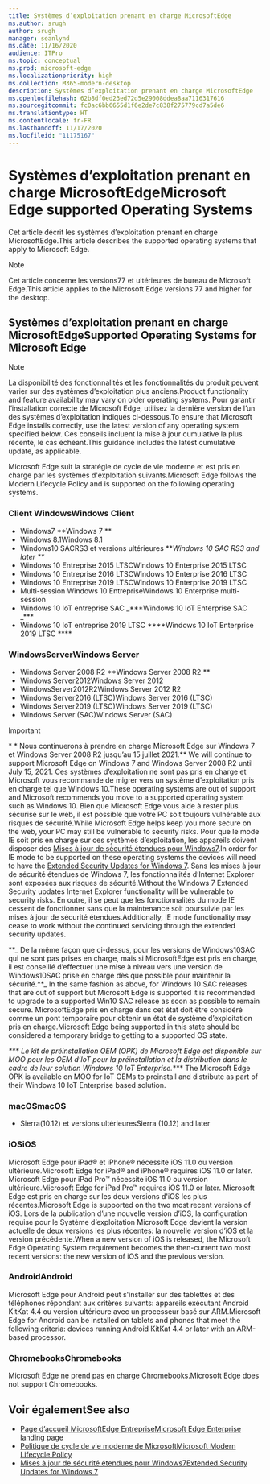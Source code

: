 ```yaml
---
title: Systèmes d’exploitation prenant en charge MicrosoftEdge
ms.author: srugh
author: srugh
manager: seanlynd
ms.date: 11/16/2020
audience: ITPro
ms.topic: conceptual
ms.prod: microsoft-edge
ms.localizationpriority: high
ms.collection: M365-modern-desktop
description: Systèmes d’exploitation prenant en charge MicrosoftEdge
ms.openlocfilehash: 62b8df0ed23ed72d5e29008ddea8aa7116317616
ms.sourcegitcommit: fc0ac6bb6655d1f6e2de7c838f275779cd7a5de6
ms.translationtype: HT
ms.contentlocale: fr-FR
ms.lasthandoff: 11/17/2020
ms.locfileid: "11175167"
---
```

# <span data-ttu-id="a60af-103">Systèmes d’exploitation prenant en charge MicrosoftEdge</span><span class="sxs-lookup"><span data-stu-id="a60af-103">Microsoft Edge supported Operating Systems</span></span>

<span data-ttu-id="a60af-104">Cet article décrit les systèmes d’exploitation prenant en charge MicrosoftEdge.</span><span class="sxs-lookup"><span data-stu-id="a60af-104">This article describes the supported operating systems that apply to Microsoft Edge.</span></span>

> [!NOTE]
> <span data-ttu-id="a60af-105">Cet article concerne les versions77 et ultérieures de bureau de Microsoft Edge.</span><span class="sxs-lookup"><span data-stu-id="a60af-105">This article applies to the Microsoft Edge versions 77 and higher for the desktop.</span></span>

## <span data-ttu-id="a60af-106">Systèmes d’exploitation prenant en charge MicrosoftEdge</span><span class="sxs-lookup"><span data-stu-id="a60af-106">Supported Operating Systems for Microsoft Edge</span></span>

> [!NOTE]
> <span data-ttu-id="a60af-107">La disponibilité des fonctionnalités et les fonctionnalités du produit peuvent varier sur des systèmes d’exploitation plus anciens.</span><span class="sxs-lookup"><span data-stu-id="a60af-107">Product functionality and feature availability may vary on older operating systems.</span></span> <span data-ttu-id="a60af-108">Pour garantir l’installation correcte de Microsoft Edge, utilisez la dernière version de l’un des systèmes d’exploitation indiqués ci-dessous.</span><span class="sxs-lookup"><span data-stu-id="a60af-108">To ensure that Microsoft Edge installs correctly, use the latest version of any operating system specified below.</span></span> <span data-ttu-id="a60af-109">Ces conseils incluent la mise à jour cumulative la plus récente, le cas échéant.</span><span class="sxs-lookup"><span data-stu-id="a60af-109">This guidance includes the latest cumulative update, as applicable.</span></span>

<span data-ttu-id="a60af-110">Microsoft Edge suit la stratégie de cycle de vie moderne et est pris en charge par les systèmes d'exploitation suivants.</span><span class="sxs-lookup"><span data-stu-id="a60af-110">Microsoft Edge follows the Modern Lifecycle Policy and is supported on the following operating systems.</span></span>

### <span data-ttu-id="a60af-111">Client Windows</span><span class="sxs-lookup"><span data-stu-id="a60af-111">Windows Client</span></span>

- <span data-ttu-id="a60af-112">Windows7 \*\*</span><span class="sxs-lookup"><span data-stu-id="a60af-112">Windows 7 \*\*</span></span>
- <span data-ttu-id="a60af-113">Windows 8.1</span><span class="sxs-lookup"><span data-stu-id="a60af-113">Windows 8.1</span></span>
- <span data-ttu-id="a60af-114">Windows10 SACRS3 et versions ultérieures \*\*_</span><span class="sxs-lookup"><span data-stu-id="a60af-114">Windows 10 SAC RS3 and later \*\*_</span></span>
- <span data-ttu-id="a60af-115">Windows 10 Entreprise 2015 LTSC</span><span class="sxs-lookup"><span data-stu-id="a60af-115">Windows 10 Enterprise 2015 LTSC</span></span>
- <span data-ttu-id="a60af-116">Windows 10 Entreprise 2016 LTSC</span><span class="sxs-lookup"><span data-stu-id="a60af-116">Windows 10 Enterprise 2016 LTSC</span></span>
- <span data-ttu-id="a60af-117">Windows 10 Entreprise 2019 LTSC</span><span class="sxs-lookup"><span data-stu-id="a60af-117">Windows 10 Enterprise 2019 LTSC</span></span>
- <span data-ttu-id="a60af-118">Multi-session Windows 10 Entreprise</span><span class="sxs-lookup"><span data-stu-id="a60af-118">Windows 10 Enterprise multi-session</span></span>
- <span data-ttu-id="a60af-119">Windows 10 IoT entreprise SAC _\*\*\*</span><span class="sxs-lookup"><span data-stu-id="a60af-119">Windows 10 IoT Enterprise SAC _\*\*\*</span></span>
- <span data-ttu-id="a60af-120">Windows 10 IoT entreprise 2019 LTSC \*\*\*\*</span><span class="sxs-lookup"><span data-stu-id="a60af-120">Windows 10 IoT Enterprise 2019 LTSC \*\*\*\*</span></span>



### <span data-ttu-id="a60af-121">WindowsServer</span><span class="sxs-lookup"><span data-stu-id="a60af-121">Windows Server</span></span>

- <span data-ttu-id="a60af-122">Windows Server 2008 R2 \*\*</span><span class="sxs-lookup"><span data-stu-id="a60af-122">Windows Server 2008 R2 \*\*</span></span>
- <span data-ttu-id="a60af-123">Windows Server2012</span><span class="sxs-lookup"><span data-stu-id="a60af-123">Windows Server 2012</span></span>
- <span data-ttu-id="a60af-124">WindowsServer2012R2</span><span class="sxs-lookup"><span data-stu-id="a60af-124">Windows Server 2012 R2</span></span>
- <span data-ttu-id="a60af-125">Windows Server2016 (LTSC)</span><span class="sxs-lookup"><span data-stu-id="a60af-125">Windows Server 2016 (LTSC)</span></span>
- <span data-ttu-id="a60af-126">Windows Server2019 (LTSC)</span><span class="sxs-lookup"><span data-stu-id="a60af-126">Windows Server 2019 (LTSC)</span></span>
- <span data-ttu-id="a60af-127">Windows Server (SAC)</span><span class="sxs-lookup"><span data-stu-id="a60af-127">Windows Server (SAC)</span></span>

> [!IMPORTANT]
> <span data-ttu-id="a60af-128">\* \* Nous continuerons à prendre en charge Microsoft Edge sur Windows 7 et Windows Server 2008 R2 jusqu’au 15 juillet 2021.</span><span class="sxs-lookup"><span data-stu-id="a60af-128">\*\* We will continue to support Microsoft Edge on Windows 7 and Windows Server 2008 R2 until July 15, 2021.</span></span> <span data-ttu-id="a60af-129">Ces systèmes d’exploitation ne sont pas pris en charge et Microsoft vous recommande de migrer vers un système d’exploitation pris en charge tel que Windows 10.</span><span class="sxs-lookup"><span data-stu-id="a60af-129">These operating systems are out of support and Microsoft recommends you move to a supported operating system such as Windows 10.</span></span> <span data-ttu-id="a60af-130">Bien que Microsoft Edge vous aide à rester plus sécurisé sur le web, il est possible que votre PC soit toujours vulnérable aux risques de sécurité.</span><span class="sxs-lookup"><span data-stu-id="a60af-130">While Microsoft Edge helps keep you more secure on the web, your PC may still be vulnerable to security risks.</span></span> <span data-ttu-id="a60af-131">Pour que le mode IE soit pris en charge sur ces systèmes d’exploitation, les appareils doivent disposer des [Mises à jour de sécurité étendues pour Windows7](https://support.microsoft.com/help/4527878/faq-about-extended-security-updates-for-windows-7).</span><span class="sxs-lookup"><span data-stu-id="a60af-131">In order for IE mode to be supported on these operating systems the devices will need to have the [Extended Security Updates for Windows 7](https://support.microsoft.com/help/4527878/faq-about-extended-security-updates-for-windows-7).</span></span> <span data-ttu-id="a60af-132">Sans les mises à jour de sécurité étendues de Windows 7, les fonctionnalités d’Internet Explorer sont exposées aux risques de sécurité.</span><span class="sxs-lookup"><span data-stu-id="a60af-132">Without the Windows 7 Extended Security updates Internet Explorer functionality will be vulnerable to security risks.</span></span> <span data-ttu-id="a60af-133">En outre, il se peut que les fonctionnalités du mode IE cessent de fonctionner sans que la maintenance soit poursuivie par les mises à jour de sécurité étendues.</span><span class="sxs-lookup"><span data-stu-id="a60af-133">Additionally, IE mode functionality may cease to work without the continued servicing through the extended security updates.</span></span>  
>
> <span data-ttu-id="a60af-134">\*\*_ De la même façon que ci-dessus, pour les versions de Windows10SAC qui ne sont pas prises en charge, mais si MicrosoftEdge est pris en charge, il est conseillé d’effectuer une mise à niveau vers une version de Windows10SAC prise en charge dès que possible pour maintenir la sécurité.</span><span class="sxs-lookup"><span data-stu-id="a60af-134">\*\*_ In the same fashion as above, for Windows 10 SAC releases that are out of support but Microsoft Edge is supported it is recommended to upgrade to a supported Win10 SAC release as soon as possible to remain secure.</span></span> <span data-ttu-id="a60af-135">MicrosoftEdge pris en charge dans cet état doit être considéré comme un pont temporaire pour obtenir un état de système d’exploitation pris en charge.</span><span class="sxs-lookup"><span data-stu-id="a60af-135">Microsoft Edge being supported in this state should be considered a temporary bridge to getting to a supported OS state.</span></span>
>
> <span data-ttu-id="a60af-136">_\*\*\* Le kit de préinstallation OEM (OPK) de Microsoft Edge est disponible sur MOO pour les OEM d’IoT pour la préinstallation et la distribution dans le cadre de leur solution Windows 10 IoT Enterprise.</span><span class="sxs-lookup"><span data-stu-id="a60af-136">_\*\*\* The Microsoft Edge OPK is available on MOO for IoT OEMs to preinstall and distribute as part of their Windows 10 IoT Enterprise based solution.</span></span>

### <span data-ttu-id="a60af-137">macOS</span><span class="sxs-lookup"><span data-stu-id="a60af-137">macOS</span></span>

- <span data-ttu-id="a60af-138">Sierra(10.12) et versions ultérieures</span><span class="sxs-lookup"><span data-stu-id="a60af-138">Sierra (10.12) and later</span></span>

### <span data-ttu-id="a60af-139">iOS</span><span class="sxs-lookup"><span data-stu-id="a60af-139">iOS</span></span>

<span data-ttu-id="a60af-140">Microsoft Edge pour iPad&reg; et iPhone&reg; nécessite iOS 11.0 ou version ultérieure.</span><span class="sxs-lookup"><span data-stu-id="a60af-140">Microsoft Edge for iPad&reg; and iPhone&reg; requires iOS 11.0 or later.</span></span> <span data-ttu-id="a60af-141">Microsoft Edge pour iPad Pro&trade; nécessite iOS 11.0 ou version ultérieure.</span><span class="sxs-lookup"><span data-stu-id="a60af-141">Microsoft Edge for iPad Pro&trade; requires iOS 11.0 or later.</span></span> <span data-ttu-id="a60af-142">Microsoft Edge est pris en charge sur les deux versions d'iOS les plus récentes.</span><span class="sxs-lookup"><span data-stu-id="a60af-142">Microsoft Edge is supported on the two most recent versions of iOS.</span></span> <span data-ttu-id="a60af-143">Lors de la publication d’une nouvelle version d’iOS, la configuration requise pour le Système d’exploitation Microsoft Edge devient la version actuelle de deux versions les plus récentes: la nouvelle version d’iOS et la version précédente.</span><span class="sxs-lookup"><span data-stu-id="a60af-143">When a new version of iOS is released, the Microsoft Edge Operating System requirement becomes the then-current two most recent versions: the new version of iOS and the previous version.</span></span>

### <span data-ttu-id="a60af-144">Android</span><span class="sxs-lookup"><span data-stu-id="a60af-144">Android</span></span>

<span data-ttu-id="a60af-145">Microsoft Edge pour Android peut s'installer sur des tablettes et des téléphones répondant aux critères suivants: appareils exécutant Android KitKat 4.4 ou version ultérieure avec un processeur basé sur ARM.</span><span class="sxs-lookup"><span data-stu-id="a60af-145">Microsoft Edge for Android can be installed on tablets and phones that meet the following criteria: devices running Android KitKat 4.4 or later with an ARM-based processor.</span></span>

### <span data-ttu-id="a60af-146">Chromebooks</span><span class="sxs-lookup"><span data-stu-id="a60af-146">Chromebooks</span></span>

<span data-ttu-id="a60af-147">Microsoft Edge ne prend pas en charge Chromebooks.</span><span class="sxs-lookup"><span data-stu-id="a60af-147">Microsoft Edge does not support Chromebooks.</span></span>

## <span data-ttu-id="a60af-148">Voir également</span><span class="sxs-lookup"><span data-stu-id="a60af-148">See also</span></span>

- [<span data-ttu-id="a60af-149">Page d’accueil MicrosoftEdge Entreprise</span><span class="sxs-lookup"><span data-stu-id="a60af-149">Microsoft Edge Enterprise landing page</span></span>](https://aka.ms/EdgeEnterprise)
- [<span data-ttu-id="a60af-150">Politique de cycle de vie moderne de Microsoft</span><span class="sxs-lookup"><span data-stu-id="a60af-150">Microsoft Modern Lifecycle Policy</span></span>](https://support.microsoft.com/help/30881/modern-lifecycle-policy)
- [<span data-ttu-id="a60af-151">Mises à jour de sécurité étendues pour Windows7</span><span class="sxs-lookup"><span data-stu-id="a60af-151">Extended Security Updates for Windows 7</span></span>](https://support.microsoft.com/help/4527878/faq-about-extended-security-updates-for-windows-7)
